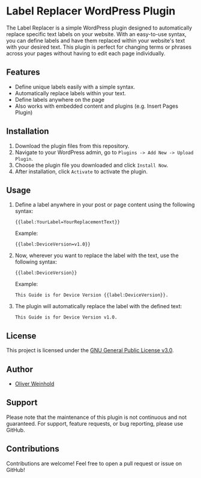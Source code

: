 # Label Replacer WordPress Plugin

The Label Replacer is a simple WordPress plugin designed to automatically replace specific text labels on your website. With an easy-to-use syntax, you can define labels and have them replaced within your website's text with your desired text. This plugin is perfect for changing terms or phrases across your pages without having to edit each page individually.

## Features
- Define unique labels easily with a simple syntax.
- Automatically replace labels within your text.
- Define labels anywhere on the page
- Also works with embedded content and plugins (e.g. Insert Pages Plugin)

## Installation

1. Download the plugin files from this repository.
2. Navigate to your WordPress admin, go to `Plugins -> Add New -> Upload Plugin`.
3. Choose the plugin file you downloaded and click `Install Now`.
4. After installation, click `Activate` to activate the plugin.

## Usage

1. Define a label anywhere in your post or page content using the following syntax:
   ```plaintext
   {{label:YourLabel=YourReplacementText}}
   ```
   Example:
   ```plaintext
   {{label:DeviceVersion=v1.0}}
   ```  
2. Now, wherever you want to replace the label with the text, use the following syntax:
   ```plaintext
   {{label:DeviceVersion}}
   ```  
   Example:
   ```plaintext
   This Guide is for Device Version {{label:DeviceVersion}}.
   ```   
3. The plugin will automatically replace the label with the defined text:
   ```plaintext
   This Guide is for Device Version v1.0.
   ``` 
 
## License

This project is licensed under the [GNU General Public License v3.0](https://www.gnu.org/licenses/gpl-3.0.html).

## Author

- [Oliver Weinhold](https://oliverweinhold.de/)

## Support

Please note that the maintenance of this plugin is not continuous and not guaranteed. For support, feature requests, or bug reporting, please use GitHub.


## Contributions

Contributions are welcome! Feel free to open a pull request or issue on GitHub!